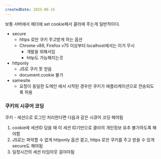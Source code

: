 ```yaml
---
createdDate: 2025-06-15
---
```

보통 서버에서 헤더에 set cookie헤서 클라에 주는게 일반적이다.

- secure
	- https 로만 쿠키 주고받게 하는 옵션
	- Chrome v89, Firefox v75 이상부터 localhost에서는 이거 무시
		- 개발을 위해서임
		- http도 가능해지는것
- httponly
	- JS로 쿠키 못 얻음
	- document.cookie 불가
- samesite
	- 요청이 동일한 도메인 에서 시작된 경우만 쿠키가 애플리케이션으로 전송되도록 허용
### 쿠키의 시큐어 코딩
쿠키 - 세션으로 로그인 처리한다면 다음과 같은 시큐어 코딩 해야됨
1. cookie에 세션ID 담을 때 이 세션 ID기반으로 클라의 개인정보 유추 불가하도록 해야함
2. JS로는 파악할 수 없게 httponly 옵션 결고, https 로만 쿠키를 주고 받을 수 있게 secure도 해야됨
3. 일정시간의 세션 타임아웃 걸야야됨